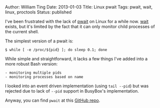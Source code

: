 Author: William Ting
Date: 2013-01-03
Title: Linux pwait
Tags: pwait, wait, linux, proctools
Status: published

I've been frustrated with the lack of [pwait][pw] on Linux for a while now.
[wait][w] exists, but it's limited by the fact that it can only monitor child
processes of the current shell.

The simplest version of a pwait is:

    $ while [ -e /proc/${pid} ]; do sleep 0.1; done

While simple and straightforward, it lacks a few things I've added into a more
robust Bash version:

    - monitoring multiple pids
    - monitoring processes based on name

I looked into an event driven implementation (using `tail --pid`) but was
rejected due to lack of `--pid` support in BusyBox's implementation.

Anyway, you can find `pwait` at this [GitHub repo][gh].

[pw]: http://www.freebsd.org/cgi/man.cgi?pwait
[w]: http://linux.die.net/man/3/wait
[gh]: https://github.com/wting/pwait
